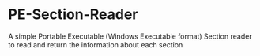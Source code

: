 # PE-Section-Reader
A simple Portable Executable (Windows Executable format) Section reader to read and return the information about each section
